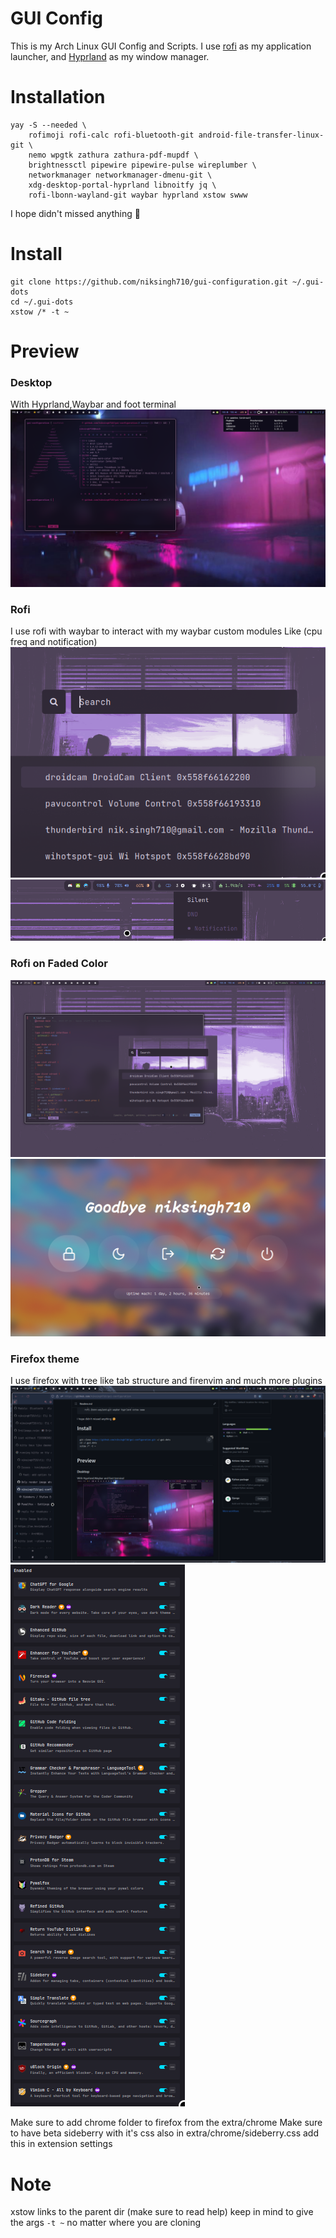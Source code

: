 # GUI Config

This is my Arch Linux GUI Config and Scripts.
I use [rofi](https://github.com/lbonn/rofi) as my application launcher, and [Hyprland](https://github.com/hyprwm/hyprland) as my window manager.

# Installation

```
yay -S --needed \
    rofimoji rofi-calc rofi-bluetooth-git android-file-transfer-linux-git \
    nemo wpgtk zathura zathura-pdf-mupdf \
    brightnessctl pipewire pipewire-pulse wireplumber \
    networkmanager networkmanager-dmenu-git \
    xdg-desktop-portal-hyprland libnoitfy jq \
    rofi-lbonn-wayland-git waybar hyprland xstow swww
```

I hope didn't missed anything 🤔

# Install

```
git clone https://github.com/niksingh710/gui-configuration.git ~/.gui-dots
cd ~/.gui-dots
xstow /* -t ~
```

# Preview

### Desktop

With Hyprland,Waybar and foot terminal
![preview](./extra/.extra-gui/assets/ui.png)

### Rofi

I use rofi with waybar to interact with my waybar custom modules Like (cpu freq and notification)
![preview](./extra/.extra-gui/assets/rofi-only.png)
![preview](./extra/.extra-gui/assets/waybar-rofi.png)

### Rofi on Faded Color

![preview](./extra/.extra-gui/assets/rofi-full.png)
![preview](./extra/.extra-gui/assets/rofi-powermenu.png)

### Firefox theme

I use firefox with tree like tab structure and firenvim and much more plugins
![preview](./extra/.extra-gui/assets/firefox.png)
![preview](./extra/.extra-gui/assets/extensions.png)

Make sure to add chrome folder to firefox from the extra/chrome
Make sure to have beta sideberry with it's css also in extra/chrome/sideberry.css add this in extension settings

# Note

xstow links to the parent dir (make sure to read help)
keep in mind to give the args `-t ~` no matter where you are cloning
